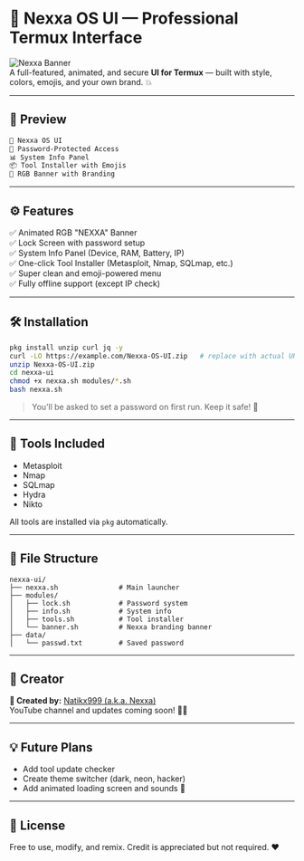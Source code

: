 # 🌈 Nexxa OS UI — Professional Termux Interface

![Nexxa Banner](https://img.shields.io/badge/Made%20by-Nexxa-ff69b4?style=flat-square)  
A full-featured, animated, and secure **UI for Termux** — built with style, colors, emojis, and your own brand. 💥

---

## 📸 Preview
```bash
🎨 Nexxa OS UI
🔐 Password-Protected Access
📊 System Info Panel
📦 Tool Installer with Emojis
🌈 RGB Banner with Branding
```

---

## ⚙️ Features

✅ Animated RGB "NEXXA" Banner  
✅ Lock Screen with password setup  
✅ System Info Panel (Device, RAM, Battery, IP)  
✅ One-click Tool Installer (Metasploit, Nmap, SQLmap, etc.)  
✅ Super clean and emoji-powered menu  
✅ Fully offline support (except IP check)

---

## 🛠️ Installation

```bash
pkg install unzip curl jq -y
curl -LO https://example.com/Nexxa-OS-UI.zip   # replace with actual URL
unzip Nexxa-OS-UI.zip
cd nexxa-ui
chmod +x nexxa.sh modules/*.sh
bash nexxa.sh
```

> You’ll be asked to set a password on first run. Keep it safe! 🔐

---

## 💾 Tools Included

- Metasploit
- Nmap
- SQLmap
- Hydra
- Nikto

All tools are installed via `pkg` automatically.

---

## 📁 File Structure
```
nexxa-ui/
├── nexxa.sh               # Main launcher
├── modules/
│   ├── lock.sh            # Password system
│   ├── info.sh            # System info
│   ├── tools.sh           # Tool installer
│   └── banner.sh          # Nexxa branding banner
├── data/
│   └── passwd.txt         # Saved password
```

---

## 🤖 Creator

**🔮 Created by:** [Natikx999 (a.k.a. Nexxa)](https://github.com/Natikx999)  
YouTube channel and updates coming soon! 🎥🔥

---

## 💡 Future Plans

- Add tool update checker
- Create theme switcher (dark, neon, hacker)
- Add animated loading screen and sounds 🎵

---

## 📜 License

Free to use, modify, and remix. Credit is appreciated but not required. ❤️
